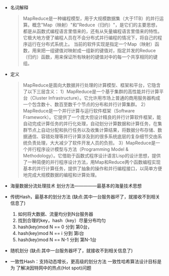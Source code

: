* 名词解释
    >MapReduce是一种编程模型，用于大规模数据集（大于1TB）的并行运算。概念"Map（映射）"和"Reduce（归约）"，是它们的主要思想，都是从函数式编程语言里借来的，还有从矢量编程语言里借来的特性。它极大地方便了编程人员在不会分布式并行编程的情况下，将自己的程序运行在分布式系统上。 当前的软件实现是指定一个Map（映射）函数，用来把一组键值对映射成一组新的键值对，指定并发的Reduce（归约）函数，用来保证所有映射的键值对中的每一个共享相同的键组。

* 定义
    >MapReduce是面向大数据并行处理的计算模型、框架和平台，它隐含了以下三层含义：
1）MapReduce是一个基于集群的高性能并行计算平台（Cluster Infrastructure）。它允许用市场上普通的商用服务器构成一个包含数十、数百至数千个节点的分布和并行计算集群。
2）MapReduce是一个并行计算与运行软件框架（Software Framework）。它提供了一个庞大但设计精良的并行计算软件框架，能自动完成计算任务的并行化处理，自动划分计算数据和计算任务，在集群节点上自动分配和执行任务以及收集计算结果，将数据分布存储、数据通信、容错处理等并行计算涉及到的很多系统底层的复杂细节交由系统负责处理，大大减少了软件开发人员的负担。
3）MapReduce是一个并行程序设计模型与方法（Programming Model & Methodology）。它借助于函数式程序设计语言Lisp的设计思想，提供了一种简便的并行程序设计方法，用Map和Reduce两个函数编程实现基本的并行计算任务，提供了抽象的操作和并行编程接口，以简单方便地完成大规模数据的编程和计算处理。

* 海量数据分流处理技术
  划分方法—————最基本的海量技术思想

*    传统Hash，最基本的划分方法 (缺点:其中一台服务器坏了，就接收不到相关信息了)
     1. 如何将大数据、流量均分到N台服务器 
     2. 找到合理的key，hash（key）尽量分布均匀 
     3. hash(key)mod N == 0 分到 第0台， 
     4. hash(key)mod N == i 分到 第i台 
     5. hash(key)mod N == N-1 分到 第N-1台 
*    随机划分 (缺点:其中一台服务器坏了，就接收不到相关信息了)
*    一致性Hash：支持动态增长，更高级的划分方法
一致性哈希算法设计目标是为 了解决因特网中的热点(Hot spot)问题
